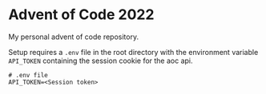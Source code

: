 # Advent of Code 2022

My personal advent of code repository.


Setup requires a `.env` file in the root directory with the environment variable `API_TOKEN` containing the session cookie for the aoc api.

    # .env file
    API_TOKEN=<Session token>